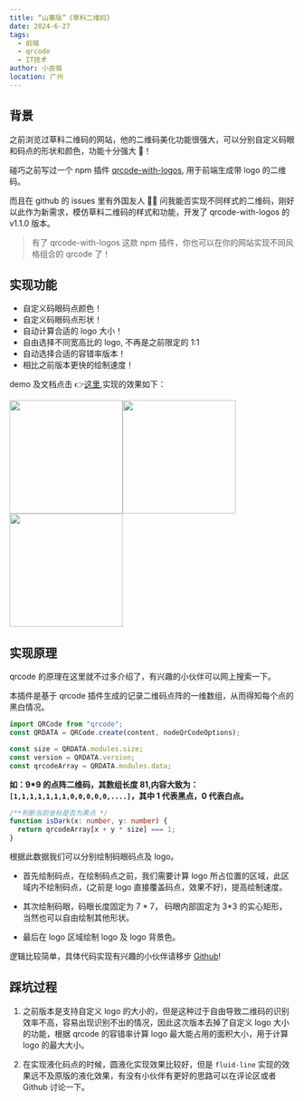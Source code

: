 ```yaml
---
title: “山寨版”《草料二维码》
date: 2024-6-27
tags:
  - 前端
  - qrcode
  - IT技术
author: 小皮咖
location: 广州
---
```


## 背景

之前浏览过草料二维码的网站，他的二维码美化功能很强大，可以分别自定义码眼和码点的形状和颜色，功能十分强大 💪！

碰巧之前写过一个 npm 插件 [qrcode-with-logos](https://github.com/zxpsuper/qrcode-with-logos), 用于前端生成带 logo 的二维码。

而且在 github 的 issues 里有外国友人 👨‍🦱 问我能否实现不同样式的二维码，刚好以此作为新需求，模仿草料二维码的样式和功能，开发了 qrcode-with-logos 的 v1.1.0 版本。

> 有了 qrcode-with-logos 这款 npm 插件，你也可以在你的网站实现不同风格组合的 qrcode 了！

<!-- more -->

<tongji/>

## 实现功能

- 自定义码眼码点颜色！
- 自定义码眼码点形状！
- 自动计算合适的 logo 大小！
- 自由选择不同宽高比的 logo, 不再是之前限定的 1:1
- 自动选择合适的容错率版本！
- 相比之前版本更快的绘制速度！

demo 及文档点击 👉[这里](https://zxpsuper.github.io/qrcode-with-logos/),实现的效果如下：

<img src="https://raw.githubusercontent.com/zxpsuper/qrcode-with-logos/master/images/qr-code.png" width="200" style="max-width: 100%;"><img src="https://raw.githubusercontent.com/zxpsuper/qrcode-with-logos/master/images/qr-code2.png" width="200" style="max-width: 100%;"><img src="https://raw.githubusercontent.com/zxpsuper/qrcode-with-logos/master/images/qr-code3.png" width="200" style="max-width: 100%;"></p>

## 实现原理

qrcode 的原理在这里就不过多介绍了，有兴趣的小伙伴可以网上搜索一下。

本插件是基于 qrcode 插件生成的记录二维码点阵的一维数组，从而得知每个点的黑白情况。

```js
import QRCode from "qrcode";
const QRDATA = QRCode.create(content, nodeQrCodeOptions);

const size = QRDATA.modules.size;
const version = QRDATA.version;
const qrcodeArray = QRDATA.modules.data;
```

**如：9\*9 的点阵二维码，其数组长度 81,内容大致为：`[1,1,1,1,1,1,1,0,0,0,0,0,....]`，其中 1 代表黑点，0 代表白点。**

```ts
/**判断当前坐标是否为黑点 */
function isDark(x: number, y: number) {
  return qrcodeArray[x + y * size] === 1;
}
```

根据此数据我们可以分别绘制码眼码点及 logo。

- 首先绘制码点，在绘制码点之前，我们需要计算 logo 所占位置的区域，此区域内不绘制码点，(之前是 logo 直接覆盖码点，效果不好)，提高绘制速度。

- 其次绘制码眼，码眼长度固定为 7 * 7， 码眼内部固定为 3*3 的实心矩形，当然也可以自由绘制其他形状。

- 最后在 logo 区域绘制 logo 及 logo 背景色。

逻辑比较简单，具体代码实现有兴趣的小伙伴请移步 [Github](https://github.com/zxpsuper/qrcode-with-logos)!

## 踩坑过程

1. 之前版本是支持自定义 logo 的大小的，但是这种过于自由导致二维码的识别效率不高，容易出现识别不出的情况，因此这次版本去掉了自定义 logo 大小的功能，根据 qrcode 的容错率计算 logo 最大能占用的面积大小，用于计算 logo 的最大大小。

2. 在实现液化码点的时候，圆液化实现效果比较好，但是 `fluid-line` 实现的效果远不及原版的液化效果，有没有小伙伴有更好的思路可以在评论区或者 Github 讨论一下。

<comment/>

